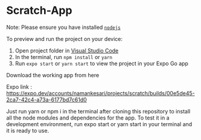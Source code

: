 # Scratch-App

Note: Please ensure you have installed <code><a href="https://nodejs.org/en/download/">nodejs</a></code>

To preview and run the project on your device:
1) Open project folder in <a href="https://code.visualstudio.com/download">Visual Studio Code</a>
2) In the terminal, run `npm install` or `yarn`
3) Run `expo start` or `yarn start` to view the project in your Expo Go app
  
Download the working app from here

Expo link : https://expo.dev/accounts/namankesari/projects/scratch/builds/00e5de45-2ca7-42c4-a73a-6177bd7c61d0

Just run yarn or npm i in the terminal after cloning this repository to install all the node modules and dependencies for the app. 
To test it in a development environment, run expo start or yarn start in your terminal and it is ready to use.

